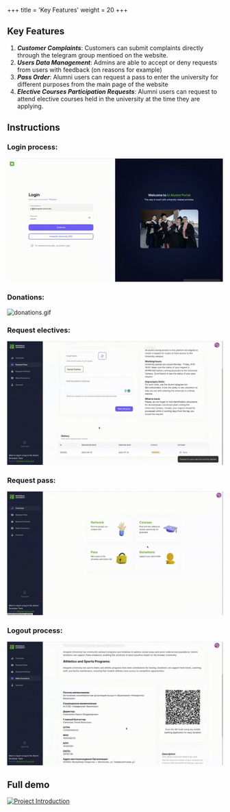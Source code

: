 +++
title = 'Key Features'
weight = 20
+++

## Key Features

1. **_Customer Complaints_**: Customers can submit complaints directly through the telegram group mentioed on the website.
2. **_Users Data Management_**: Admins are able to accept or deny requests from users with feedback (on reasons for example)
3. **_Pass Order_**: Alumni users can request a pass to enter the university for different purposes from the main page of the website
4. **_Elective Courses Participation Requests_**: Alumni users can request to attend elective courses held in the university at the time they are applying.

## Instructions

### Login process:
![login.gif](login.gif)

### Donations:
![donations.gif](donations.gif)

### Request electives:
![Request_elective.gif](Request_elective.gif)

### Request pass:
![Request_pass.gif](Request_pass.gif)

### Logout process:
![logout.gif](logout.gif)

## Full demo
[![Project Introduction](https://img.youtube.com/vi/PwiZH98iqJ8/0.jpg)](https://www.youtube.com/watch?v=PwiZH98iqJ8)